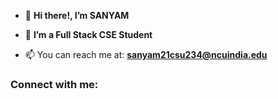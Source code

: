 - 👋 **Hi there!, I’m SANYAM**

- 👀 **I’m a Full Stack CSE Student**

- 📫 You can reach me at: **sanyam21csu234@ncuindia.edu**

<h3 align="left">Connect with me:</h3>
<p align="left">
</p>
